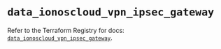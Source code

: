 # `data_ionoscloud_vpn_ipsec_gateway`

Refer to the Terraform Registry for docs: [`data_ionoscloud_vpn_ipsec_gateway`](https://registry.terraform.io/providers/ionos-cloud/ionoscloud/6.6.6/docs/data-sources/vpn_ipsec_gateway).
